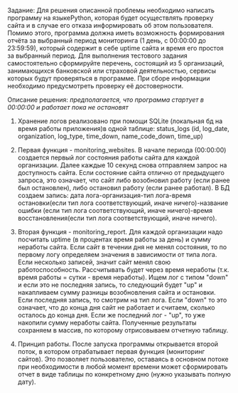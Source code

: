 Задание:
Для решения описанной проблемы необходимо написать программу на языкеPython, которая будет осуществлять проверку сайта и в случае его отказа информировать об этом пользователя.
Помимо этого, программа должна иметь возможность формирования отчёта за выбранный период мониторинга (1 день, с 00:00:00 до 23:59:59), который содержит в себе uptime сайта и время его простоя за выбранный период.
Для выполнения тестового задания самостоятельно сформируйте перечень, состоящий из 5 организаций, занимающихся банковской или страховой деятельностью, сервисы которых будут проверяться в программе.
При сборе информации необходимо предусмотреть проверку её достоверности.

Описание решения:
*предполагается, что программа стартует в 00:00:00 и работает пока не остановят*
1) Хранение логов реализовано при помощи SQLite (локальная бд на время работы приложения)в одной таблице: status_logs (id, log_date, organization, log_type, time_down, name_code_down, time_up)

2) Первая функция - monitoring_websites. В начале периода (00:00:00) создается первый лог состояния работы сайта для каждой организации. Далее каждые 10 секунд снова отправляем запрос на доступность сайта. Если состояние сайта отлично от предыдущего запроса, это означает, что сайт либо возобновил работу (если ранее был остановлен), либо остановил работу (если ранее работал). В БД создаем запись: дата лога-организация-тип лога-время остановки(если тип лога соответствующий, иначе ничего)-название ошибки (если тип лога соответствующий, иначе ничего)-время восстановления(если тип лога соответствующий, иначе ничего).

3) Вторая функция - monitoring_report. Для каждой организации надо посчитать uptime (в процентах время работы за день) и сумму неработы сайта. Если сайт в течении дня не менял состояния, то по первому логу определяем значения в зависимости от типа лога.
Если несколько записей, значит сайт менял свою работоспособность. Рассчитывать будет через время неработы (т.к. время работы = сутки - время неработы). Ищем лог с типом "down" и если это не последняя запись, то следующий будет "up" и накапливаем сумму разницы возобновления сайта и остановки. Если последняя запись, то смотрим на тип лога. Если "down" то это означает, что до конца дня сайт не работает и считаем, сколько осталось до конца дня. Если же последний лог - "up", то уже накопили сумму неработы сайта. Полученные результаты сохраняем в массив, по которому отрисовываем отчетную таблицу.

4) Принцип работы. После запуска программы открывается второй поток, в котором отрабатывает первая функция (мониторинг сайтов). Это позволяет пользователю, оставаясь в основном потоке при необходимости в любой момент времени может сформировать отчет в виде таблицы по конкретному дню (нужно указывать полную дату).
